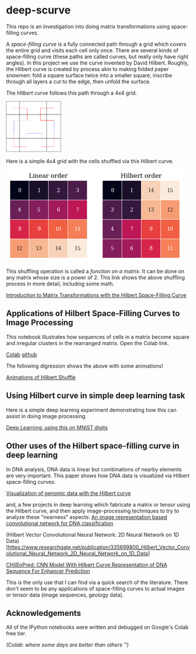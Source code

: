 # deep-scurve
This repo is an investigation into doing matrix transformations using space-filling curves. 

A *space-filling curve* is a fully connected path through a grid which covers the entire grid and visits each cell only once. There are several kinds of space-filling curve (these paths are called curves, but really only have right angles). In this project we use the curve invented by David Hilbert. Roughly, the Hilbert curve is created by process akin to making folded paper snowmen: fold a square surface twice into a smaller square, inscribe through all layers a cut to the edge, then unfold the surface. 

The *Hilbert curve* follows this path through a 4x4 grid. 

<img src="images/hilbert_algorithm.png" width="150" />

Here is a simple 4x4 grid with the cells shuffled via this Hilbert curve.

![4x4 pair](images/hilbert_intro_dual.png)

This shuffling operation is called a _function on a matrix_. It can be done on any matrix whose size is a power of 2.
This link shows the above shuffling process in more detail, including some math. 

[Introduction to Matrix Transformations with the Hilbert Space-Filling Curve](introduction.md)

## Applications of Hilbert Space-Filling Curves to Image Processing

This notebook illustrates how sequences of cells in a matrix become square and irregular clusters in the rearranged matrix. Open the Colab link.

[Colab](https://colab.research.google.com/github/LanceNorskog/deep-scurve/blob/master/notebooks/Hilbert_Mapping_in_Image_Processing.ipynb)
[github](notebooks/Hilbert_Mapping_in_Image_Processing.ipynb)

The following digression shows the above with some animations!

[Animations of Hilbert Shuffle](Hilbert_Animation.md)

## Using Hilbert curve in simple deep learning task

Here is a simple deep learning experiment demonstrating how this can assist in doing image processing.

[Deep Learning: using this on MNIST digits](simple_deep_learning.md)

## Other uses of the Hilbert space-filling curve in deep learning

In DNA analysis, DNA data is linear but combinations of nearby elements are very important. This paper shows how DNA data is visualized via Hilbert space-filling curves:

[Visualization of genomic data with the Hilbert curve](https://www.ncbi.nlm.nih.gov/pmc/articles/PMC2677744/)

and, a few projects in deep learning which fabricate a matrix or tensor using the Hilbert curve, and then apply image-processing techniques to try to analyze these "nearness" aspects:
[An image representation based convolutional network for DNA classification](https://openreview.net/pdf?id=HJvvRoe0W)

(Hilbert Vector Convolutional Neural Network: 2D Neural Network on 1D Data)[https://www.researchgate.net/publication/335699800_Hilbert_Vector_Convolutional_Neural_Network_2D_Neural_Network_on_1D_Data]

[CHilEnPred: CNN Model With Hilbert Curve Representation of DNA Sequence For Enhancer Prediction](https://www.researchgate.net/publication/331400697_CHilEnPred_CNN_Model_With_Hilbert_Curve_Representation_of_DNA_Sequence_For_Enhancer_Prediction)

This is the only use that I can find via a quick search of the literature. There don't seem to be any applications of space-filling curves to actual images or tensor data (image sequences, geology data). 

## Acknowledgements
All of the IPython notebooks were written and debugged on Google's Colab free tier.

*(Colab: where some days are better than others ™)*
